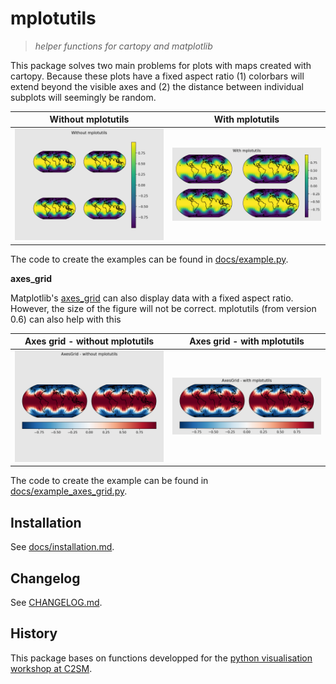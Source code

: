 # mplotutils

> *helper functions for cartopy and matplotlib*

This package solves two main problems for plots with maps created with cartopy. Because these plots have a fixed aspect ratio (1) colorbars will extend beyond the visible axes and (2) the distance between individual subplots will seemingly be random.


Without mplotutils         |  With mplotutils
:-------------------------:|:-------------------------:
<img src="docs/example_no_mpu.png" alt="Without mplotutils" width="250"/> | <img src="docs/example_mpu.png" alt="With mplotutils" width="250"/>

The code to create the examples can be found in [docs/example.py](docs/example.py).


**axes_grid**

Matplotlib's [axes_grid](https://matplotlib.org/stable/users/explain/toolkits/axes_grid.html) can also display data with a fixed aspect ratio. However, the size of the figure will not be correct. mplotutils (from version 0.6) can also help with this

| Axes grid - without mplotutils     | Axes grid - with mplotutils |
| :--------------------------------: | :-------------------------: |
| <img src="docs/example_axes_grid_no_mpu.png" alt="Without mplotutils" width="250"/> | <img src="docs/example_axes_grid_mpu.png" alt="With mplotutils" width="250"/> |

The code to create the example can be found in [docs/example_axes_grid.py](docs/example_axes_grid.py).


## Installation

See [docs/installation.md](docs/installation.md).

## Changelog

See [CHANGELOG.md](CHANGELOG.md).

## History

This package bases on functions developped for the [python visualisation workshop at C2SM](https://github.com/C2SM/pyvis/).
